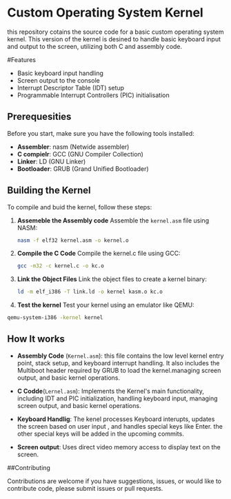 # Custom Operating System Kernel

this repository cotains the source code for a basic custom operating system kernel.
This version of the kernel is desined to handle basic keyboard input and output to the screen, utilizing both C and assembly code.

#Features
- Basic keyboard input handling
- Screen output to the console
- Interrupt Descriptor Table (IDT) setup
- Programmable Interrupt Controllers (PIC) initialisation

## Prerequesities
Before you start, make sure you have the following tools installed:
- **Assembler**: nasm (Netwide assembler)
- **C compielr**: GCC (GNU Compiler Collection)
- **Linker**: LD (GNU Linker)
- **Bootloader**: GRUB (Grand Unified Bootloader)

## Building the Kernel

To compile and buid the kernel, follow these steps:
  
 1. **Assemeble the Assembly code**
     Assemble the `kernel.asm` file using NASM:
     ```sh
     nasm -f elf32 kernel.asm -o kernel.o
     ```
 2. **Compile the C Code**
    Compile the kernel.c file using GCC:
    ```sh
    gcc -m32 -c kernel.c -o kc.o
     ```
 3. **Link the Object Files**
    Link the object files to create a kernel binary:
    ```sh
    ld -m elf_i386 -T link.ld -o kernel kasm.o kc.o
    ```
 4. **Test the kernel**
   Test your kernel using an emulator like QEMU:
   ```sh
   qemu-system-i386 -kernel kernel
   ```
## How It works
- **Assembly Code** (`Kernel.asm`): this file contains the low level kernel entry point, stack setup, and keyboard interrupt handling. It also includes the Multiboot header required by GRUB to load the kernel.managing screen output, and basic kernel operations.

- **C Codde**(`Lernel.asm`): Implements the Kernel's main functionality, including IDT and PIC initialization, handling keyboard input, managing screen output, and basic kernel operations.

- **Keyboard Handlig**: The kenel processes Keyboard interupts, updates the screen based on user input , and handles special keys like Enter. the other special keys will be added in the upcoming commits.

- **Screen output**: Uses direct video memory access to display text on the screen.
  
##Contributing

Contributions are welcome if you have suggestions, issues, or would like to contribute code, please submit issues or pull requests.







      
